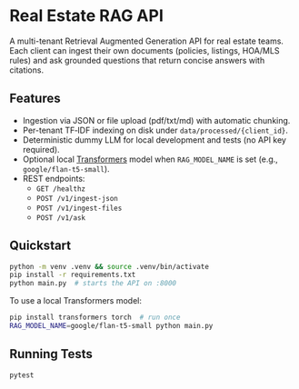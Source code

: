 # Real Estate RAG API

A multi-tenant Retrieval Augmented Generation API for real estate teams. Each
client can ingest their own documents (policies, listings, HOA/MLS rules) and
ask grounded questions that return concise answers with citations.

## Features
- Ingestion via JSON or file upload (pdf/txt/md) with automatic chunking.
- Per-tenant TF‑IDF indexing on disk under `data/processed/{client_id}`.
- Deterministic dummy LLM for local development and tests (no API key required).
- Optional local [Transformers](https://huggingface.co/docs/transformers/index)
  model when `RAG_MODEL_NAME` is set (e.g., `google/flan-t5-small`).
- REST endpoints:
  - `GET /healthz`
  - `POST /v1/ingest-json`
  - `POST /v1/ingest-files`
  - `POST /v1/ask`

## Quickstart
```bash
python -m venv .venv && source .venv/bin/activate
pip install -r requirements.txt
python main.py  # starts the API on :8000
```

To use a local Transformers model:

```bash
pip install transformers torch  # run once
RAG_MODEL_NAME=google/flan-t5-small python main.py
```

## Running Tests
```bash
pytest
```
